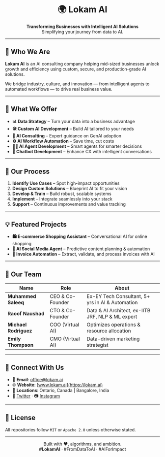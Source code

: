 <h1 align="center">🌍 Lokam AI</h1>
<p align="center">
  <strong>Transforming Businesses with Intelligent AI Solutions</strong><br/>
  Simplifying your journey from data to AI.
</p>

---

## 🚀 Who We Are

**Lokam AI** is an AI consulting company helping mid-sized businesses unlock growth and efficiency using custom, secure, and production-grade AI solutions.

We bridge industry, culture, and innovation — from intelligent agents to automated workflows — to drive real business value.

---

## 🧠 What We Offer

- **📊 Data Strategy** – Turn your data into a business advantage  
- **🛠️ Custom AI Development** – Build AI tailored to your needs  
- **💼 AI Consulting** – Expert guidance on GenAI adoption  
- **⚙️ AI Workflow Automation** – Save time, cut costs  
- **🧑‍💻 AI Agent Development** – Smart agents for smarter decisions  
- **💬 Chatbot Development** – Enhance CX with intelligent conversations  

---

## 🔄 Our Process

1. **Identify Use Cases** – Spot high-impact opportunities  
2. **Design Custom Solutions** – Blueprint AI to fit your vision  
3. **Develop & Train** – Build robust, scalable systems  
4. **Implement** – Integrate seamlessly into your stack  
5. **Support** – Continuous improvements and value tracking  

---

## 💡 Featured Projects

- **🛍️ E-commerce Shopping Assistant** – Conversational AI for online shopping  
- **📣 AI Social Media Agent** – Predictive content planning & automation  
- **📄 Invoice Automation** – Extract, validate, and process invoices with AI  

---

## 👥 Our Team

| Name | Role | About |
|------|------|-------|
| **Muhammed Saleeq** | CEO & Co-Founder | Ex-EY Tech Consultant, 5+ yrs in AI & Automation |
| **Raoof Naushad** | CTO & Co-Founder | Data & AI Architect, ex-IITB JRF, NLP & ML expert |
| **Michael Rodriguez** | COO (Virtual AI) | Optimizes operations & resource allocation |
| **Emily Thompson** | CMO (Virtual AI) | Data-driven marketing strategist |

---

## 🔗 Connect With Us

- 📧 **Email**: [office@lokam.ai](mailto:office@lokam.ai)  
- 🌐 **Website**: [www.lokam.ai](https://lokam.ai)  
- 📍 **Locations**: Ontario, Canada | Bangalore, India  
- 🧵 [Twitter](https://twitter.com/lokamai) · 📷 [Instagram](https://instagram.com/lokam.ai)

---

## 📜 License

All repositories follow `MIT` or `Apache 2.0` unless otherwise stated.

---

<p align="center">
  Built with ❤️, algorithms, and ambition.<br/>
  <strong>#LokamAI</strong> · #FromDataToAI · #AIForImpact
</p>
